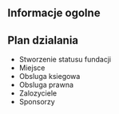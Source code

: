 ## Informacje ogolne

## Plan dzialania
+ Stworzenie statusu fundacji
+ Miejsce 
+ Obsluga ksiegowa
+ Obsluga prawna
+ Zalozyciele
+ Sponsorzy

